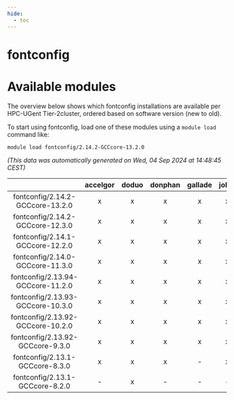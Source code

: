 ```yaml
---
hide:
  - toc
---
```


fontconfig
==========

# Available modules


The overview below shows which fontconfig installations are available per HPC-UGent Tier-2cluster, ordered based on software version (new to old).

To start using fontconfig, load one of these modules using a `module load` command like:

```shell
module load fontconfig/2.14.2-GCCcore-13.2.0
```

*(This data was automatically generated on Wed, 04 Sep 2024 at 14:48:45 CEST)*  

| |accelgor|doduo|donphan|gallade|joltik|shinx|skitty|
| :---: | :---: | :---: | :---: | :---: | :---: | :---: | :---: |
|fontconfig/2.14.2-GCCcore-13.2.0|x|x|x|x|x|x|x|
|fontconfig/2.14.2-GCCcore-12.3.0|x|x|x|x|x|x|x|
|fontconfig/2.14.1-GCCcore-12.2.0|x|x|x|x|x|x|x|
|fontconfig/2.14.0-GCCcore-11.3.0|x|x|x|x|x|x|x|
|fontconfig/2.13.94-GCCcore-11.2.0|x|x|x|x|x|-|x|
|fontconfig/2.13.93-GCCcore-10.3.0|x|x|x|x|x|-|x|
|fontconfig/2.13.92-GCCcore-10.2.0|x|x|x|x|x|-|x|
|fontconfig/2.13.92-GCCcore-9.3.0|x|x|x|x|x|-|x|
|fontconfig/2.13.1-GCCcore-8.3.0|x|x|x|-|x|-|x|
|fontconfig/2.13.1-GCCcore-8.2.0|-|x|-|-|-|-|-|
